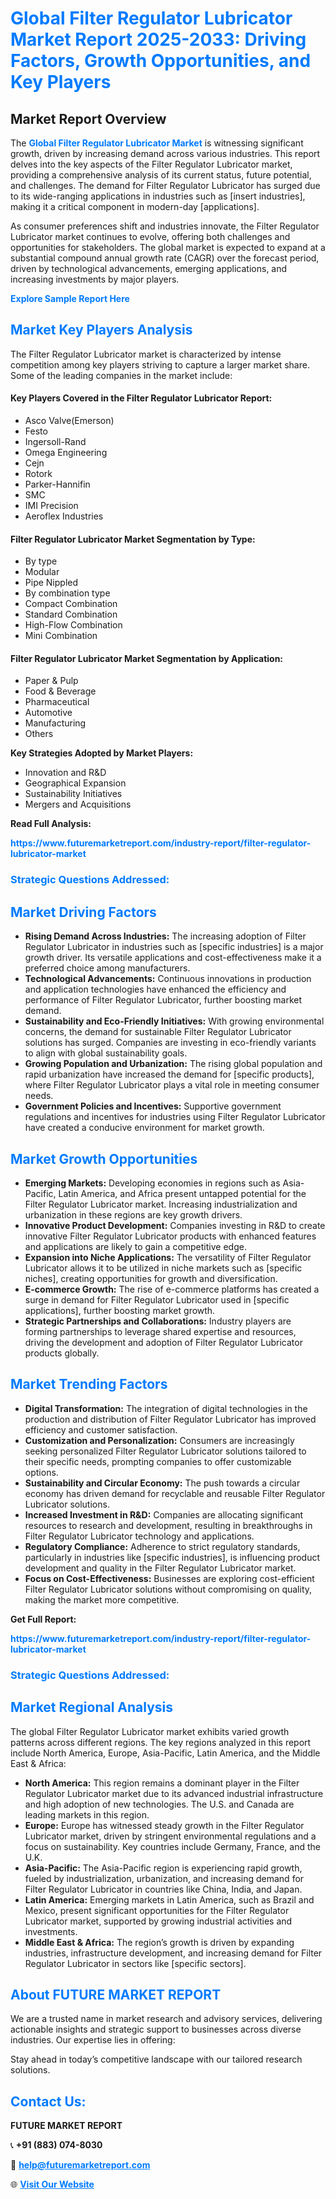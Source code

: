 <h1 style="color: #007BFF;">Global Filter Regulator Lubricator Market Report 2025-2033: Driving Factors, Growth Opportunities, and Key Players</h1>

<section id="overview">
<h2>Market Report Overview</h2>
<p>The <a href="https://www.futuremarketreport.com/industry-report/filter-regulator-lubricator-market" style="color: #007BFF; text-decoration: none;"><strong>Global Filter Regulator Lubricator Market</strong></a> is witnessing significant growth, driven by increasing demand across various industries. This report delves into the key aspects of the Filter Regulator Lubricator market, providing a comprehensive analysis of its current status, future potential, and challenges. The demand for Filter Regulator Lubricator has surged due to its wide-ranging applications in industries such as [insert industries], making it a critical component in modern-day [applications].</p>
<p>As consumer preferences shift and industries innovate, the Filter Regulator Lubricator market continues to evolve, offering both challenges and opportunities for stakeholders. The global market is expected to expand at a substantial compound annual growth rate (CAGR) over the forecast period, driven by technological advancements, emerging applications, and increasing investments by major players.</p>
</section>

<section id="overview">
<p><a href="https://www.futuremarketreport.com/request-sample/reportId=108358" style="color: #007BFF; text-decoration: none;"><strong>Explore Sample Report Here</strong></a></p>
</section>

<section id="key-players">
<h2 style="color: #007BFF;">Market Key Players Analysis</h2>
<p>The Filter Regulator Lubricator market is characterized by intense competition among key players striving to capture a larger market share. Some of the leading companies in the market include:</p>
<h4>Key Players Covered in the Filter Regulator Lubricator Report:</h4>
<ul><li>Asco Valve(Emerson)</li><li>Festo</li><li>Ingersoll-Rand</li><li>Omega Engineering</li><li>Cejn</li><li>Rotork</li><li>Parker-Hannifin</li><li>SMC</li><li>IMI Precision</li><li>Aeroflex Industries</li></ul>
<h4>Filter Regulator Lubricator Market Segmentation by Type:</h4>
<ul><li>By type</li><li>Modular</li><li>Pipe Nippled</li><li>By combination type</li><li>Compact Combination</li><li>Standard Combination</li><li>High-Flow Combination</li><li>Mini Combination</li></ul>

<h4>Filter Regulator Lubricator Market Segmentation by Application:</h4>
<ul><li>Paper &amp; Pulp</li><li>Food &amp; Beverage</li><li>Pharmaceutical</li><li>Automotive</li><li>Manufacturing</li><li>Others</li></ul>
<p><strong>Key Strategies Adopted by Market Players:</strong></p>
<ul>
<li>Innovation and R&D</li>
<li>Geographical Expansion</li>
<li>Sustainability Initiatives</li>
<li>Mergers and Acquisitions</li>
</ul>
</section>

<section>
<p><strong>Read Full Analysis: </strong></p><a href="https://www.futuremarketreport.com/industry-report/filter-regulator-lubricator-market" style="color: #007BFF; text-decoration: none;"><strong>https://www.futuremarketreport.com/industry-report/filter-regulator-lubricator-market</strong></a>
<h3 style="color: #007BFF;">Strategic Questions Addressed:</h3>
</section>

<section id="driving-factors">
<h2 style="color: #007BFF;">Market Driving Factors</h2>
<ul>
<li><strong>Rising Demand Across Industries:</strong> The increasing adoption of Filter Regulator Lubricator in industries such as [specific industries] is a major growth driver. Its versatile applications and cost-effectiveness make it a preferred choice among manufacturers.</li>
<li><strong>Technological Advancements:</strong> Continuous innovations in production and application technologies have enhanced the efficiency and performance of Filter Regulator Lubricator, further boosting market demand.</li>
<li><strong>Sustainability and Eco-Friendly Initiatives:</strong> With growing environmental concerns, the demand for sustainable Filter Regulator Lubricator solutions has surged. Companies are investing in eco-friendly variants to align with global sustainability goals.</li>
<li><strong>Growing Population and Urbanization:</strong> The rising global population and rapid urbanization have increased the demand for [specific products], where Filter Regulator Lubricator plays a vital role in meeting consumer needs.</li>
<li><strong>Government Policies and Incentives:</strong> Supportive government regulations and incentives for industries using Filter Regulator Lubricator have created a conducive environment for market growth.</li>
</ul>
</section>

<section id="growth-opportunities">
<h2 style="color: #007BFF;">Market Growth Opportunities</h2>
<ul>
<li><strong>Emerging Markets:</strong> Developing economies in regions such as Asia-Pacific, Latin America, and Africa present untapped potential for the Filter Regulator Lubricator market. Increasing industrialization and urbanization in these regions are key growth drivers.</li>
<li><strong>Innovative Product Development:</strong> Companies investing in R&D to create innovative Filter Regulator Lubricator products with enhanced features and applications are likely to gain a competitive edge.</li>
<li><strong>Expansion into Niche Applications:</strong> The versatility of Filter Regulator Lubricator allows it to be utilized in niche markets such as [specific niches], creating opportunities for growth and diversification.</li>
<li><strong>E-commerce Growth:</strong> The rise of e-commerce platforms has created a surge in demand for Filter Regulator Lubricator used in [specific applications], further boosting market growth.</li>
<li><strong>Strategic Partnerships and Collaborations:</strong> Industry players are forming partnerships to leverage shared expertise and resources, driving the development and adoption of Filter Regulator Lubricator products globally.</li>
</ul>
</section>

<section id="trending-factors">
<h2 style="color: #007BFF;">Market Trending Factors</h2>
<ul>
<li><strong>Digital Transformation:</strong> The integration of digital technologies in the production and distribution of Filter Regulator Lubricator has improved efficiency and customer satisfaction.</li>
<li><strong>Customization and Personalization:</strong> Consumers are increasingly seeking personalized Filter Regulator Lubricator solutions tailored to their specific needs, prompting companies to offer customizable options.</li>
<li><strong>Sustainability and Circular Economy:</strong> The push towards a circular economy has driven demand for recyclable and reusable Filter Regulator Lubricator solutions.</li>
<li><strong>Increased Investment in R&D:</strong> Companies are allocating significant resources to research and development, resulting in breakthroughs in Filter Regulator Lubricator technology and applications.</li>
<li><strong>Regulatory Compliance:</strong> Adherence to strict regulatory standards, particularly in industries like [specific industries], is influencing product development and quality in the Filter Regulator Lubricator market.</li>
<li><strong>Focus on Cost-Effectiveness:</strong> Businesses are exploring cost-efficient Filter Regulator Lubricator solutions without compromising on quality, making the market more competitive.</li>
</ul>
</section>

<section>
<p><strong>Get Full Report: </strong></p><a href="https://www.futuremarketreport.com/industry-report/filter-regulator-lubricator-market" style="color: #007BFF; text-decoration: none;"><strong>https://www.futuremarketreport.com/industry-report/filter-regulator-lubricator-market</strong></a>
<h3 style="color: #007BFF;">Strategic Questions Addressed:</h3>
</section>


<section id="regional-analysis">
<h2 style="color: #007BFF;">Market Regional Analysis</h2>
<p>The global Filter Regulator Lubricator market exhibits varied growth patterns across different regions. The key regions analyzed in this report include North America, Europe, Asia-Pacific, Latin America, and the Middle East & Africa:</p>
<ul>
<li><strong>North America:</strong> This region remains a dominant player in the Filter Regulator Lubricator market due to its advanced industrial infrastructure and high adoption of new technologies. The U.S. and Canada are leading markets in this region.</li>
<li><strong>Europe:</strong> Europe has witnessed steady growth in the Filter Regulator Lubricator market, driven by stringent environmental regulations and a focus on sustainability. Key countries include Germany, France, and the U.K.</li>
<li><strong>Asia-Pacific:</strong> The Asia-Pacific region is experiencing rapid growth, fueled by industrialization, urbanization, and increasing demand for Filter Regulator Lubricator in countries like China, India, and Japan.</li>
<li><strong>Latin America:</strong> Emerging markets in Latin America, such as Brazil and Mexico, present significant opportunities for the Filter Regulator Lubricator market, supported by growing industrial activities and investments.</li>
<li><strong>Middle East & Africa:</strong> The region’s growth is driven by expanding industries, infrastructure development, and increasing demand for Filter Regulator Lubricator in sectors like [specific sectors].</li>
</ul>
</section>

<footer>
<h2 style="color: #007BFF;">About FUTURE MARKET REPORT</h2>
<p>We are a trusted name in market research and advisory services, delivering actionable insights and strategic support to businesses across diverse industries. Our expertise lies in offering:</p>

<p>Stay ahead in today’s competitive landscape with our tailored research solutions.</p>

<h2 style="color: #007BFF;">Contact Us:</h2>
<p><strong>FUTURE MARKET REPORT</strong></p>
<p>📞 <strong>+91 (883) 074-8030</strong></p>
<p>📧 <strong><a href="mailto:help@futuremarketreport.com" style="color: #007BFF;">help@futuremarketreport.com</a></strong></p>
<p>🌐 <strong><a href="https://www.futuremarketreport.com/" style="color: #007BFF;">Visit Our Website</a></strong></p>
</footer>